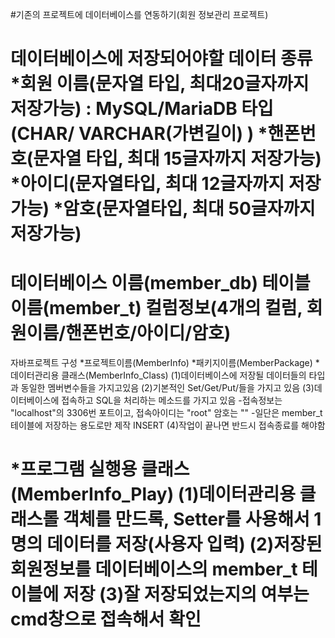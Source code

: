 #기존의 프로젝트에 데이터베이스를 연동하기(회원 정보관리 프로젝트)

데이터베이스에 저장되어야할 데이터 종류
*회원 이름(문자열 타입, 최대20글자까지 저장가능) : MySQL/MariaDB 타입(CHAR/ VARCHAR(가변길이) )
*핸폰번호(문자열 타입, 최대 15글자까지 저장가능)
*아이디(문자열타입, 최대 12글자까지 저장가능)
*암호(문자열타입, 최대 50글자까지 저장가능)
======================================================================================
데이터베이스 이름(member_db)
테이블이름(member_t)
컬럼정보(4개의 컬럼, 회원이름/핸폰번호/아이디/암호)
=======================================================================================
자바프로젝트 구성
*프로젝트이름(MemberInfo)
*패키지이름(MemberPackage)
*데이터관리용 클래스(MemberInfo_Class)
(1)데이터베이스에 저장될 데이터들의 타입과 동일한 멤버변수들을 가지고있음
(2)기본적인 Set/Get/Put/들을 가지고 있음
(3)데이터베이스에 접속하고 SQL을 처리하는 메소드를 가지고 있음
-접속정보는 "localhost"의 3306번 포트이고, 접속아이디는 "root" 암호는 ""
-일단은 member_t 테이블에 저장하는 용도로만 제작 INSERT
(4)작업이 끝나면 반드시 접속종료를 해야함

*프로그램 실행용 클래스(MemberInfo_Play)
(1)데이터관리용 클래스롤 객체를 만드록, Setter를 사용해서 1명의 데이터를 저장(사용자 입력)
(2)저장된 회원정보를 데이터베이스의 member_t 테이블에 저장
(3)잘 저장되었는지의 여부는 cmd창으로 접속해서 확인
=======================================================================================
